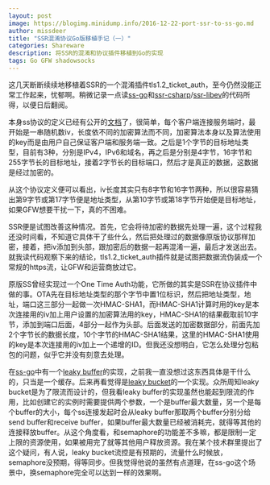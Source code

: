 ```yaml
---
layout: post
image: https://blogimg.minidump.info/2016-12-22-port-ssr-to-ss-go.md
author: missdeer
title: "SSR混淆协议Go版移植手记（一）"
categories: Shareware
description: 将SSR的混淆和协议插件移植到Go的实现
tags: Go GFW shadowsocks
---
```


这几天断断续续地移植着SSR的一个混淆插件tls1.2_ticket_auth，至今仍然没能正常工作起来，忧郁啊。稍微记录一点读[ss-go](https://github.com/shadowsocks/shadowsocks-go)和[ssr-csharp](https://github.com/breakwa11/shadowsocks-csharp)/[ssr-libev](https://github.com/breakwa11/shadowsocks-libev)的代码所得，以便日后翻阅。

本身ss协议的定义已经有公开的[文档](http://shadowsocks.org/en/spec/protocol.html)了，很简单，每个客户端连接服务端时，最开始是一串随机数iv，长度依不同的加密算法而不同，加密算法本身以及算法使用的key而是由用户自己保证客户端和服务端一致。之后是1个字节的目标地址类型，目前有3种，分别是IPv4，IPv6和域名，再之后是分别是4字节，16字节和255字节长的目标地址，接着2字节长的目标端口，然后才是真正的数据，这数据是经过加密的。

从这个协议定义便可以看出，iv长度其实只有8字节和16字节两种，所以很容易猜出第9字节或第17字节便是地址类型，从第10字节或第18字节开始便是目标地址，如果GFW想要干扰一下，真的不困难。

SSR便是试图改善这种情况。首先，它会将待加密的数据先处理一遍，这个过程我还没时间看，不知道它具体干了些什么，然后把处理过的数据像原版协议那样加密，接着，把iv添加到头部，跟加密后的数据一起再混淆一遍，最后才发送出去。就我读代码观察下来的结论，tls1.2_ticket_auth插件就是试图把数据流伪装成一个常规的https流，让GFW和运营商放过它。

原版SS曾经实现过一个One Time Auth功能，它所做的其实是SSR在协议插件中做的事。OTA先在目标地址类型的那个字节中置1位标识，然后把地址类型，地址，端口这三部分一起做一次HMAC-SHA1，而HMAC-SHA1计算时用的key是本次连接用的iv加上用户设置的加密算法用的key，HMAC-SHA1的结果截取前10字节，添加到端口后面，4部分一起作为头部。后面发送的加密数据部分，前面先加2个字节长的数据长度，10个字节的HMAC-SHA1结果，这里的HMAC-SHA1使用的key是本次连接用的iv加上一个递增的ID。但我还没想明白，它怎么处理分包粘包的问题，似乎它并没有刻意去处理。

在[ss-go](https://github.com/shadowsocks/shadowsocks-go)中有一个[leaky buffer](https://github.com/shadowsocks/shadowsocks-go/blob/master/shadowsocks/leakybuf.go)的实现，之前我一直没想过这东西具体是干什么的，只当是一个缓存。后来再看觉得是[leaky bucket](https://en.wikipedia.org/wiki/Leaky_bucket)的一个实现。众所周知leaky bucket是为了限流而设计的，但我看leaky buffer的实现虽然也能起到限流的作用，比如创建它的实例时需要提供两个参数，一个是buffer最大数量，另一个是每个buffer的大小，每个ss连接发起时会从leaky buffer那取两个buffer分别分给send buffer和receive buffer，如果buffer最大数量已经被消耗完，就得等其他的连接释放buffer。从这个角度看，和semaphore的功能差不多嘛，都是限制一定上限的资源使用，如果被用完了就等其他用户释放资源。我在某个技术群里提出了这个疑问，有人说，leaky bucket流控是有预期的，流量什么时候放，semaphore没预期，得等同步。但我觉得他说的虽然有点道理，在ss-go这个场景中，换semaphore完全可以达到一样的效果啊。